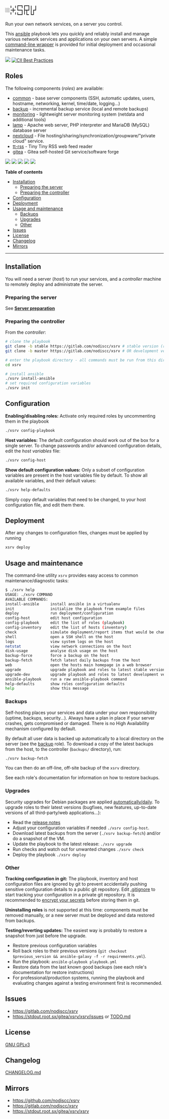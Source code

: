 ```
  ╻ ╻┏━┓┏━┓╻ ╻
░░╺╋╸┗━┓┣┳┛┃┏┛
  ╹ ╹┗━┛╹┗╸┗┛ 
```

Run your own network services, on a server you control.

This [ansible](https://en.wikipedia.org/wiki/Ansible_(software)) playbook lets you quickly and reliably install and manage various network services and applications on your own servers. A simple [command-line wrapper](#usage-and-maintenance) is provided for initial deployment and occasional maintenance tasks.

[![](https://gitlab.com/nodiscc/xsrv/badges/master/pipeline.svg)](https://gitlab.com/nodiscc/xsrv/commits/master)
[![CII Best Practices](https://bestpractices.coreinfrastructure.org/projects/3647/badge)](https://bestpractices.coreinfrastructure.org/projects/3647)

## Roles

The following components (_roles_) are available:

- [common](https://gitlab.com/nodiscc/ansible-xsrv-common) - base server components (SSH, automatic updates, users, hostname, networking, kernel, time/date, logging...)
- [backup](https://gitlab.com/nodiscc/ansible-xsrv-backup) - incremental backup service (local and remote backups)
- [monitoring](https://gitlab.com/nodiscc/ansible-xsrv-monitoring) - lightweight server monitoring system (netdata and additional tools)
- [lamp](https://gitlab.com/nodiscc/ansible-xsrv-lamp) - Apache web server, PHP interpreter and MariaDB (MySQL) database server
- [nextcloud](https://gitlab.com/nodiscc/ansible-xsrv-nextcloud) - File hosting/sharing/synchronization/groupware/"private cloud" service.
- [tt-rss](https://gitlab.com/nodiscc/ansible-xsrv-tt-rss) - Tiny Tiny RSS web feed reader
- [gitea](https://gitlab.com/nodiscc/ansible-xsrv-gitea) - Gitea self-hosted Git service/software forge

<!-- TODO demo screencast -->

[![](https://i.imgur.com/E74kJx5.png)](https://gitlab.com/nodiscc/ansible-xsrv-lamp)
[![](https://screenshots.debian.net/screenshots/000/015/229/thumb.png)](https://gitlab.com/nodiscc/ansible-xsrv-monitoring)
[![](https://i.imgur.com/PPVIb6V.png)](https://gitlab.com/nodiscc/ansible-xsrv-nextcloud)
[![](https://i.imgur.com/UoKs3x1.png)](https://gitlab.com/nodiscc/ansible-xsrv-tt-rss)
[![](https://i.imgur.com/Rks90zV.png)](https://gitlab.com/nodiscc/ansible-xsrv-gitea)



**Table of contents**

<!-- MarkdownTOC -->

- [Installation](#installation)
  - [Preparing the server](#preparing-the-server)
  - [Preparing the controller](#preparing-the-controller)
- [Configuration](#configuration)
- [Deployment](#deployment)
- [Usage and maintenance](#usage-and-maintenance)
  - [Backups](#backups)
  - [Upgrades](#upgrades)
  - [Other](#other)
- [Issues](#issues)
- [License](#license)
- [Changelog](#changelog)
- [Mirrors](#mirrors)

<!-- /MarkdownTOC -->

------------


## Installation

You will need a server (_host_) to run your services, and a _controller_ machine to remotely deploy and administrate the server.


### Preparing the server

See **[Server preparation](server-preparation.md)**


### Preparing the controller

From the _controller_:

```bash
# clone the playbook
git clone -b stable https://gitlab.com/nodiscc/xsrv # stable version (releases)
git clone -b master https://gitlab.com/nodiscc/xsrv # OR development version

# enter the playbook directory - all commands must be run from this directory
cd xsrv

# install ansible
./xsrv install-ansible
# set required configuration variables
./xsrv init
```


## Configuration

**Enabling/disabling roles:** Activate only required roles by uncommenting them in the playbook

```bash
./xsrv config-playbook
```

**Host variables:** The default configuration should work out of the box for a single server. To change passwords and/or advanced configuration details, edit the _host variables_ file:

```bash
./xsrv config-host
```

**Show default configuration values:** Only a subset of configuration variables are present in the host variables file by default. To show all available variables, and their default values:

```bash
./xsrv help-defaults
```

Simply copy default variables that need to be changed, to your host configuration file, and edit them there.


## Deployment

After any changes to configuration files, changes must be applied by running

```bash
xsrv deploy
```


## Usage and maintenance

The command-line utility `xsrv` provides easy access to common maintenance/diagnostic tasks:

```bash
$ ./xsrv help
USAGE: ./xsrv COMMAND
AVAILABLE COMMANDS:
install-ansible     install ansible in a virtualenv
init                initialize the playbook from example files
deploy              run deployment/configuration
config-host         edit host configuration
config-playbook     edit the list of roles (playbook)
config-inventory    edit the list of hosts (inventory)
check               simulate deployment/report items that would be changed
shell               open a SSH shell on the host
logs                view system logs on the host
netstat             view network connections on the host
disk-usage          analyse disk usage on the host
backup-force        force a backup on the host
backup-fetch        fetch latest daily backups from the host
web                 open the hosts main homepage in a web browser
upgrade             upgrade playbook and roles to latest stable versions (read the release notes)
upgrade-dev         upgrade playbook and roles to latest development versions
ansible-playbook    run a raw ansible-playbook command
help-defaults       show roles configuration defaults
help                show this message
```

### Backups

Self-hosting places your services and data under your own responsibility (uptime, backups, security...). Always have a plan in place if your server crashes, gets compromised or damaged. There is no High Availability mechanism configured by default.

By default all user data is backed up automatically to a local directory on the server (see the [backup](https://gitlab.com/nodiscc/ansible-xsrv-backup) role). To download a copy of the latest backups from the host, to the controller (`backups/` directory), run:

```bash
./xsrv backup-fetch
```

You can then do an off-line, off-site backup of the `xsrv` directory.

See each role's documentation for information on how to restore backups.


### Upgrades

Security upgrades for Debian packages are applied [automatically/daily](https://gitlab.com/nodiscc/ansible-xsrv-common). To upgrade roles to their latest versions (bugfixes, new features, up-to-date versions of all third-party/web applications...):

- Read the [release notes](https://gitlab.com/nodiscc/xsrv/-/releases)
- Adjust your configuration variables if needed `./xsrv config-host`.
- Download latest backups from the server (`./xsrv backup-fetch`) and/or do a snapshot of the VM.
- Update the playbook to the latest release: `./xsrv upgrade`
- Run checks and watch out for unwanted changes `./xsrv check`
- Deploy the playbook `./xsrv deploy`


### Other

**Tracking configuration in git:** The playbook, inventory and host configuration files are ignored by git to prevent accidentally pushing sensitive configuration details to a public git repository. Edit [.gitignore](.gitignore) to start tracking your configuration in a private git repository. It is recommended to [encrypt your secrets](secrets/README.md) before storing them in git.

**Uninstalling roles** is not supported at this time: components must be removed manually, or a new server must be deployed and data restored from backups.

**Testing/reverting updates:** The easiest way is probably to restore a snapshot from just before the upgrade.

- Restore previous configuration variables
- Roll back roles to their previous versions (`git checkout $previous_version && ansible-galaxy -f -r requirements.yml`).
- Run the playbook:  `ansible-playbook playbook.yml`
- Restore data from the last known good backups (see each role's documentation for restore instructions)
- For professional/production systems, running the playbook and evaluating changes against a testing environment first is recommended.


## Issues

- https://gitlab.com/nodiscc/xsrv
- https://stdout.root.sx/gitea/xsrv/xsrv/issues or [TODO.md](TODO.md)

## License

[GNU GPLv3](LICENSE)


## Changelog

[CHANGELOG.md](CHANGELOG.md)


## Mirrors

 - https://github.com/nodiscc/xsrv
 - https://gitlab.com/nodiscc/xsrv
 - https://stdout.root.sx/gitea/xsrv/xsrv